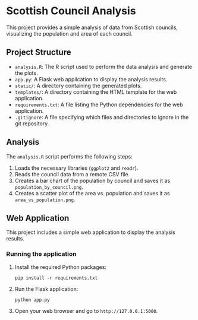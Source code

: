 # Scottish Council Analysis

This project provides a simple analysis of data from Scottish councils, visualizing the population and area of each council.

## Project Structure

- `analysis.R`: The R script used to perform the data analysis and generate the plots.
- `app.py`: A Flask web application to display the analysis results.
- `static/`: A directory containing the generated plots.
- `templates/`: A directory containing the HTML template for the web application.
- `requirements.txt`: A file listing the Python dependencies for the web application.
- `.gitignore`: A file specifying which files and directories to ignore in the git repository.

## Analysis

The `analysis.R` script performs the following steps:

1.  Loads the necessary libraries (`ggplot2` and `readr`).
2.  Reads the council data from a remote CSV file.
3.  Creates a bar chart of the population by council and saves it as `population_by_council.png`.
4.  Creates a scatter plot of the area vs. population and saves it as `area_vs_population.png`.

## Web Application

This project includes a simple web application to display the analysis results.

### Running the application

1.  Install the required Python packages:

    ```
    pip install -r requirements.txt
    ```

2.  Run the Flask application:

    ```
    python app.py
    ```

3.  Open your web browser and go to `http://127.0.0.1:5000`.
